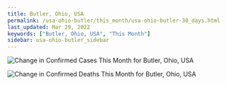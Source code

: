 ```yaml
---
title: Butler, Ohio, USA
permalink: /usa-ohio-butler/this_month/usa-ohio-butler-30_days.html
last_updated: Mar 29, 2022
keywords: ["Butler, Ohio, USA", "This Month"]
sidebar: usa-ohio-butler_sidebar
---
```


![Change in Confirmed Cases This Month for Butler, Ohio, USA](/covid_tracker/images/graphs/usa-ohio-butler-delta_confirmed-30_days_graph.png)

![Change in Confirmed Deaths This Month for Butler, Ohio, USA](/covid_tracker/images/graphs/usa-ohio-butler-delta_deaths-30_days_graph.png)
